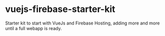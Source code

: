 # vuejs-firebase-starter-kit
Starter kit to start with VueJs and Firebase Hosting, adding more and more until a full webapp is ready.
